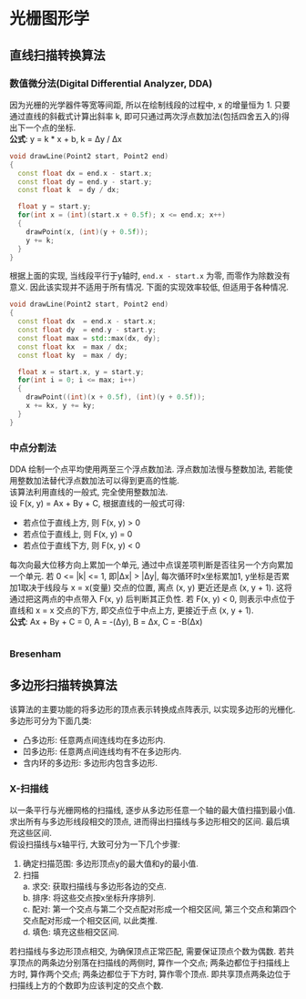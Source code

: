 # 光栅图形学

## 直线扫描转换算法

### 数值微分法(Digital Differential Analyzer, DDA)
因为光栅的光学器件等宽等间距, 所以在绘制线段的过程中, x 的增量恒为 1. 只要通过直线的斜截式计算出斜率 k, 即可只通过两次浮点数加法(包括四舍五入的)得出下一个点的坐标.  
**公式**: y = k * x + b, k = Δy / Δx
```cpp
void drawLine(Point2 start, Point2 end)
{
  const float dx = end.x - start.x;
  const float dy = end.y - start.y;
  const float k  = dy / dx;

  float y = start.y;
  for(int x = (int)(start.x + 0.5f); x <= end.x; x++)
  {
    drawPoint(x, (int)(y + 0.5f));
    y += k;
  }
}
```
根据上面的实现, 当线段平行于y轴时, `end.x - start.x` 为零, 而零作为除数没有意义. 因此该实现并不适用于所有情况. 下面的实现效率较低, 但适用于各种情况.  
```cpp
void drawLine(Point2 start, Point2 end)
{
  const float dx  = end.x - start.x;
  const float dy  = end.y - start.y;
  const float max = std::max(dx, dy);
  const float kx  = max / dx;
  const float ky  = max / dy;

  float x = start.x, y = start.y;
  for(int i = 0; i <= max; i++)
  {
    drawPoint((int)(x + 0.5f), (int)(y + 0.5f));
    x += kx, y += ky;
  }
}
```

### 中点分割法
DDA 绘制一个点平均使用两至三个浮点数加法. 浮点数加法慢与整数加法, 若能使用整数加法替代浮点数加法可以得到更高的性能.  
该算法利用直线的一般式, 完全使用整数加法.  
设 F(x, y) = Ax + By + C, 根据直线的一般式可得:
- 若点位于直线上方, 则 F(x, y) > 0
- 若点位于直线上, 则 F(x, y) = 0
- 若点位于直线下方, 则 F(x, y) < 0

每次向最大位移方向上累加一个单元, 通过中点误差项判断是否往另一个方向累加一个单元. 若 0 <= |k| <= 1, 即|Δx| > |Δy|, 每次循环时x坐标累加1, y坐标是否累加1取决于线段与 x = x(变量) 交点的位置, 离点 (x, y) 更近还是点 (x, y + 1). 这将通过把这两点的中点带入 F(x, y) 后判断其正负性. 若 F(x, y) < 0, 则表示中点位于直线和 x = x 交点的下方, 即交点位于中点上方, 更接近于点 (x, y + 1).  
**公式**: Ax + By + C = 0, A = -(Δy), B = Δx, C = -B(Δx)
```cpp
```

### Bresenham

## 多边形扫描转换算法
该算法的主要功能的将多边形的顶点表示转换成点阵表示, 以实现多边形的光栅化.  
多边形可分为下面几类:
- 凸多边形: 任意两点间连线均在多边形内.
- 凹多边形: 任意两点间连线均有不在多边形内.
- 含内环的多边形: 多边形内包含多边形.

### X-扫描线
以一条平行与光栅网格的扫描线, 逐步从多边形任意一个轴的最大值扫描到最小值. 求出所有与多边形线段相交的顶点, 进而得出扫描线与多边形相交的区间. 最后填充这些区间.  
假设扫描线与x轴平行, 大致可分为一下几个步骤:
1. 确定扫描范围: 多边形顶点y的最大值和y的最小值.
2. 扫描  
  a. 求交: 获取扫描线与多边形各边的交点.  
  b. 排序: 将这些交点按x坐标升序排列.  
  c. 配对: 第一个交点与第二个交点配对形成一个相交区间, 第三个交点和第四个交点配对形成一个相交区间, 以此类推.  
  d. 填色: 填充这些相交区间.  

若扫描线与多边形顶点相交, 为确保顶点正常匹配, 需要保证顶点个数为偶数. 若共享顶点的两条边分别落在扫描线的两侧时, 算作一个交点; 两条边都位于扫描线上方时, 算作两个交点; 两条边都位于下方时, 算作零个顶点. 即共享顶点两条边位于扫描线上方的个数即为应该判定的交点个数.  